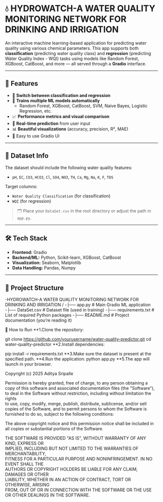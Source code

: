 # 💧 HYDROWATCH-A WATER QUALITY MONITORING NETWORK FOR DRINKING AND IRRIGATION 

An interactive machine learning-based application for predicting water quality using various chemical parameters. This app supports both **classification** (predicting water quality class) and **regression** (predicting Water Quality Index - WQI) tasks using models like Random Forest, XGBoost, CatBoost, and more — all served through a **Gradio** interface.

---

## 🚀 Features

- 🔄 **Switch between classification and regression**
- 🧠 **Trains multiple ML models automatically**
  - Random Forest, XGBoost, CatBoost, SVM, Naive Bayes, Logistic Regression, etc.
- 📈 **Performance metrics and visual comparison**
- 🔮 **Real-time prediction** from user input
- 📊 **Beautiful visualizations** (accuracy, precision, R², MAE)
- 🧩 Easy to use Gradio UI

---

## 🧪 Dataset Info

The dataset should include the following water quality features:

- `pH`, `EC`, `CO3`, `HCO3`, `Cl`, `SO4`, `NO3`, `TH`, `Ca`, `Mg`, `Na`, `K`, `F`, `TDS`

Target columns:
- `Water Quality Classification` (for classification)
- `WQI` (for regression)

> 🗂 Place your `DataSet.csv` in the root directory or adjust the path in `app.py`.

---

## 🛠 Tech Stack

- **Frontend:** Gradio
- **Backend/ML:** Python, Scikit-learn, XGBoost, CatBoost
- **Visualization:** Seaborn, Matplotlib
- **Data Handling:** Pandas, Numpy

---

## 📂 Project Structure
-HYDROWATCH-A WATER QUALITY MONITORING NETWORK FOR DRINKING AND IRRIGATION /
-├── app.py # Main Gradio ML application
-├── DataSet.csv # Dataset file (used in training)
-├── requirements.txt # List of required Python packages
-├── README.md # Project documentation (you’re reading it)

🧪 How to Run
**1.Clone the repository:

git clone https://github.com/yourusername/water-quality-predictor.git
cd water-quality-predictor
**2.Install dependencies:

pip install -r requirements.txt
**3.Make sure the dataset is present at the specified path.
**4.Run the application:
python app.py
**5.The app will launch in your browser.


Copyright (c) 2025 Aditya Sripalle

Permission is hereby granted, free of charge, to any person obtaining a copy
of this software and associated documentation files (the "Software"), to deal
in the Software without restriction, including without limitation the rights  
to use, copy, modify, merge, publish, distribute, sublicense, and/or sell     
copies of the Software, and to permit persons to whom the Software is         
furnished to do so, subject to the following conditions:                      

The above copyright notice and this permission notice shall be included in   
all copies or substantial portions of the Software.                           

THE SOFTWARE IS PROVIDED "AS IS", WITHOUT WARRANTY OF ANY KIND, EXPRESS OR   
IMPLIED, INCLUDING BUT NOT LIMITED TO THE WARRANTIES OF MERCHANTABILITY,     
FITNESS FOR A PARTICULAR PURPOSE AND NONINFRINGEMENT. IN NO EVENT SHALL THE  
AUTHORS OR COPYRIGHT HOLDERS BE LIABLE FOR ANY CLAIM, DAMAGES OR OTHER       
LIABILITY, WHETHER IN AN ACTION OF CONTRACT, TORT OR OTHERWISE, ARISING      
FROM, OUT OF OR IN CONNECTION WITH THE SOFTWARE OR THE USE OR OTHER DEALINGS 
IN THE SOFTWARE.

